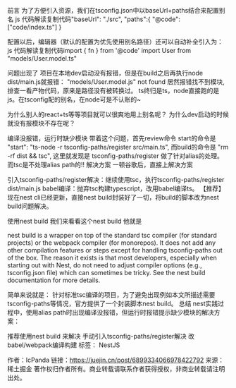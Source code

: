 前言
为了方便引入资源，我们在tsconfig.json中以baseUrl+paths结合来配置别名
js 代码解读复制代码"baseUrl": "./src",
"paths":{
      "@code":["code/index.ts"]
    }

配置以后，编辑器（默认的配置为优先使用别名路径）还可以自动补全引入为：
js 代码解读复制代码import { fn } from '@code'
import User from "models/User.model.ts"

问题出现了
项目在本地dev启动没有报错，但是在build之后再执行node dist/main.js就报错：
"models/User.model.js" not found
居然报错找不到模块,排查一看产物代码，原来是路径没有被转换过。
ts终归是ts，node直接跑的是js。在tsconfig配的别名，在node可是不认账的~

为什么别人的react+ts等等项目就可以很爽地用上别名呢？
为什么dev启动的时候就没有报模块不存在呢？

编译没报错，运行时缺少模块
带着这个问题，首先review命令
start的命令是 "start": "ts-node -r tsconfig-paths/register src/main.ts",
而build的命令是 "rm -rf dist && tsc",
这里就发现是 tsconfig-paths/register 做了针对alias的处理。
而tsc是不处理alias path的!!
解决方案
一顿谷歌后，直接上解决方案

引入tsconfig-paths/register解决：继续使用tsc，执行tsconfig-paths/register dist/main.js
babel编译：抛弃tsc构建typescript，改用babel编译ts。
【推荐】现在nest cli已经更新，直接nest build封装好了一切，将build的脚本改为nest build问题解决。

使用nest build
我们来看看这个nest build
他就是

nest build is a wrapper on top of the standard tsc compiler (for standard projects) or the webpack compiler (for monorepos). It does not add any other compilation features or steps except for handling tsconfig-paths out of the box. The reason it exists is that most developers, especially when starting out with Nest, do not need to adjust compiler options (e.g., tsconfig.json file) which can sometimes be tricky.
See the nest build documentation for more details.

简单来说就是：
针对标准tsc编译的项目，为了避免出现例如本文所描述需要tsconfig-paths等情况，官方提供了一个封装脚本nest build。
总结
nest实践过程中，使用alias path时出现编译没报错，但运行时报错提示缺少模块的解决方案：

推荐使用nest build 来解决
手动引入tsconfig-paths/register解决
改babel/webpack编译构建
  标签： NestJS   

作者：IcPanda
链接：https://juejin.cn/post/6899334066978422792
来源：稀土掘金
著作权归作者所有。商业转载请联系作者获得授权，非商业转载请注明出处。